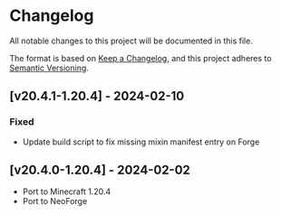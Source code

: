 # Changelog
All notable changes to this project will be documented in this file.

The format is based on [Keep a Changelog](https://keepachangelog.com/en/1.0.0/),
and this project adheres to [Semantic Versioning](https://semver.org/spec/v2.0.0.html).

## [v20.4.1-1.20.4] - 2024-02-10
### Fixed
- Update build script to fix missing mixin manifest entry on Forge

## [v20.4.0-1.20.4] - 2024-02-02
- Port to Minecraft 1.20.4
- Port to NeoForge
